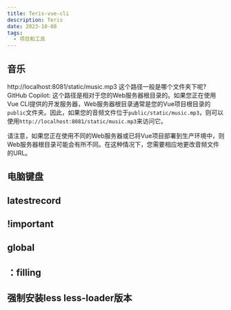 ```yaml
---
title: Teris-vue-cli
description: Teris
date: 2023-10-08
tags:
  - 项目和工具
---
```

## 音乐
http://localhost:8081/static/music.mp3 这个路径一般是哪个文件夹下呢?<br/>
GitHub Copilot: 这个路径是相对于您的Web服务器根目录的。如果您正在使用Vue CLI提供的开发服务器，Web服务器根目录通常是您的Vue项目根目录的`public`文件夹。因此，如果您的音频文件位于`public/static/music.mp3`，则可以使用`http://localhost:8081/static/music.mp3`来访问它。

请注意，如果您正在使用不同的Web服务器或已将Vue项目部署到生产环境中，则Web服务器根目录可能会有所不同。在这种情况下，您需要相应地更改音频文件的URL。

## 电脑键盘

## latestrecord

## !important

## global

## ：filling

## 强制安装less less-loader版本



